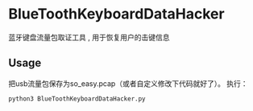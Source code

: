 # BlueToothKeyboardDataHacker
蓝牙键盘流量包取证工具 , 用于恢复用户的击键信息

## Usage

把usb流量包保存为so_easy.pcap（或者自定义修改下代码就好了）。
执行：
```
python3 BlueToothKeyboardDataHacker.py
```

